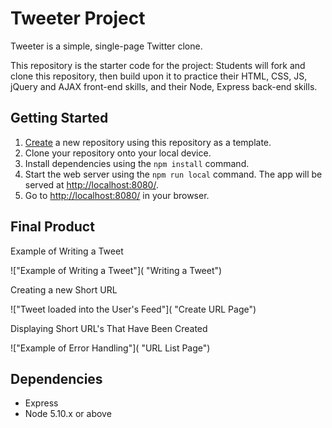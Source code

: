 # Tweeter Project

Tweeter is a simple, single-page Twitter clone.

This repository is the starter code for the project: Students will fork and clone this repository, then build upon it to practice their HTML, CSS, JS, jQuery and AJAX front-end skills, and their Node, Express back-end skills.

## Getting Started

1. [Create](https://docs.github.com/en/repositories/creating-and-managing-repositories/creating-a-repository-from-a-template) a new repository using this repository as a template.
2. Clone your repository onto your local device.
3. Install dependencies using the `npm install` command.
3. Start the web server using the `npm run local` command. The app will be served at <http://localhost:8080/>.
4. Go to <http://localhost:8080/> in your browser.

## Final Product

Example of Writing a Tweet

!["Example of Writing a Tweet"]( "Writing a Tweet")

Creating a new Short URL

!["Tweet loaded into the User's Feed"]( "Create URL Page")

Displaying Short URL's That Have Been Created

!["Example of Error Handling"]( "URL List Page")

## Dependencies

- Express
- Node 5.10.x or above

